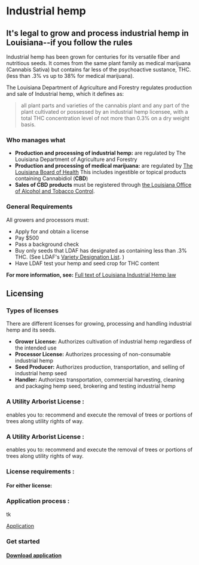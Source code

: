 <!-- service group title -->
# Industrial hemp
<!--service group subhead -->
## It's legal to grow and process industrial hemp in Louisiana--if you follow the rules
Industrial hemp has been grown for centuries for its versatile fiber and nutritious seeds. It comes from the same plant family as medical marijuana (Cannabis Sativa) but contains far less of the psychoactive sustance, THC. (less than .3% vs up to 38% for medical marijuana).

The Louisiana Department of Agriculture and Forestry regulates production and sale of Industrial hemp, which it defines as:
> all plant parts and varieties of the cannabis plant and any part of the plant cultivated or possessed by an industrial hemp licensee, with a total THC concentration level of not more than 0.3% on a dry weight basis.

### Who manages what
- **Production and processing of industrial hemp:** are regulated by The Louisiana Department of Agriculture and Forestry
- **Production and processing of medical marijuana:** are regulated by [The Louisiana Board of Health](https://ldh.la.gov/) This includes ingestible or topical products containing Cannabidiol (**CBD**) 
- **Sales of CBD products** must be registered through [the Louisiana Office of Alcohol and Tobacco Control](https://atc.louisiana.gov/).


### General Requirements
All growers and processors must:
- Apply for and obtain a license 
- Pay $500 
- Pass a background check
- Buy only seeds that LDAF has designated as containing less than .3% THC.
(See LDAF's [Variety Designation List](http://www.ldaf.state.la.us/wp-content/uploads/2023/05/Variety-Designation-List-2023May09.pdf). )
- Have LDAF test your hemp and seed crop for THC content

**For more information, see:**
[Full text of Louisiana Industrial Hemp law](http://www.ldaf.state.la.us/wp-content/uploads/2021/12/Law-State-Legis-Site-12-2-2021.pdf) 

<!--service categories (from category content type): Licensing, Horticulture -->
<!-- entry title -->
## Licensing
<!--entry subhead -->


<!--// entry subhead -->

<!-- Below are the standard fields describing the benefits, requirements and means of accessing the service. Each one is a referenced "description with headline" content type. User can add up to ten of these -->

   ### Types of licenses
  There are different licenses for growing, processing and handling industrial hemp and its seeds.
- **Grower License:** Authorizes cultivation of industrial hemp regardless of the intended use
- **Processor License:** Authorizes processing of non-consumable industrial hemp
- **Seed Producer:** Authorizes production, transportation, and selling of industrial hemp seed
- **Handler:** Authorizes transportation, commercial harvesting, cleaning and packaging hemp seed, brokering and testing industrial hemp

   
 <!-- // description with headline CT reference -->

  <!-- description with headline CT reference #2 -->
  <!-- In final version of CT, the headlines will be chosen fron a standard list  -->
  ### A Utility Arborist License :
  enables you to: recommend and execute the removal of trees or portions of trees along utility rights of way.
  <!-- // description with headline CT reference #3 -->

 <!-- description with headline CT reference -->
  <!-- In final version of CT, the headlines will be chosen fron a standard list  -->
  ### A Utility Arborist License :
enables you to: recommend and execute the removal of trees or portions of trees along utility rights of way.

<!-- // description with headline CT reference -->
<!-- description with headline CT reference -->

  ### License requirements :
#### For either license:


  ### Application process :

tk
 
<!-- // description with headline CT reference -->

<!-- Linked PDF -->
[Application](https://app.contentful.com/spaces/pc5e1rlgfrov/assets/3rW9nXpYVesH2exFsIqj0o)
<!--// Linked PDF -->

<!-- Service CTA: Call to action content type-->
<!-- Call to action msg -->
### Get started
<!--// Call to action msg -->
<!-- Button or link label -->
#### [Download application](https://www.example.com)
<!--// Button or link label -->
<!--// Service CTA -->
